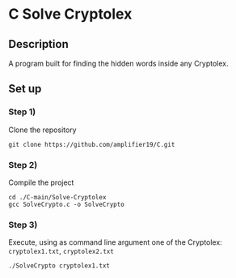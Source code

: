 # C Solve Cryptolex

## Description

A program built for finding the hidden words inside any Cryptolex. 

## Set up

### Step 1)
Clone the repository
```
git clone https://github.com/amplifier19/C.git
```

### Step 2)
Compile the project
```
cd ./C-main/Solve-Cryptolex
gcc SolveCrypto.c -o SolveCrypto
```

### Step 3)
Execute, using as command line argument one of the Cryptolex: `cryptolex1.txt`, `cryptolex2.txt` 
```
./SolveCrypto cryptolex1.txt
```
